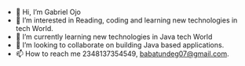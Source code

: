 - 👋 Hi, I’m Gabriel Ojo
- 👀 I’m interested in Reading, coding and learning new technologies in tech World.
- 🌱 I’m currently learning new technologies in Java tech World
- 💞️ I’m looking to collaborate on building Java based applications.
- 📫 How to reach me 2348137354549, babatundeg07@gmail.com.

<!---
Gabbab12/Gabbab12 is a ✨ special ✨ repository because its `README.md` (this file) appears on your GitHub profile.
You can click the Preview link to take a look at your changes.
--->
